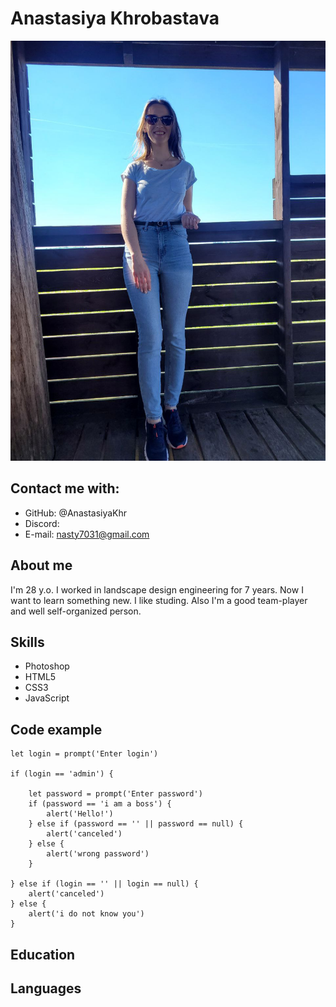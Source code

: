 # **Anastasiya Khrobastava**

![photo](/photo.jpg)


## Contact me with:

* GitHub: @AnastasiyaKhr
* Discord:
* E-mail: nasty7031@gmail.com

## About me

I'm 28 y.o. I worked in landscape design engineering for 7 years. Now I want to learn something new. I like studing. Also I'm a good team-player and well self-organized person.

## Skills

* Photoshop
* HTML5
* CSS3
* JavaScript

## Code example

```
let login = prompt('Enter login')

if (login == 'admin') {

    let password = prompt('Enter password')
    if (password == 'i am a boss') {
        alert('Hello!')
    } else if (password == '' || password == null) {
        alert('canceled')
    } else {
        alert('wrong password')
    }

} else if (login == '' || login == null) {
    alert('canceled')
} else {
    alert('i do not know you')
}
```

## Education

## Languages